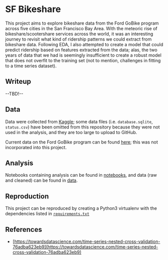 # SF Bikeshare

This project aims to explore bikeshare data from the Ford GoBike program across five cities in the San Francisco Bay Area. With the meteoric rise of bikeshare/scootershare services across the world, it was an interesting journey to revisit what kind of ridership patterns we could extract from bikeshare data. Following EDA, I also attempted to create a model that could predict ridership based on features extracted from the data; alas, the two years of data that we had is seemingly insufficient to create a robust model that does not overfit to the training set (not to mention, challenges in fitting to a time series dataset).

## Writeup
--TBD!--

## Data
Data were collected from [Kaggle](https://www.kaggle.com/benhamner/sf-bay-area-bike-share); some data files (i.e. `database.sqlite`, `status.csv`) have been omitted from this repository because they were not used in the analysis, and they are too large to upload to GitHub.

Current data on the Ford GoBike program can be found [here](https://www.fordgobike.com/system-data); this was not incorporated into this project.

## Analysis
Notebooks containing analysis can be found in [notebooks](./notebooks), and data (raw and cleaned) can be found in [data](./data).

## Reproduction
This project can be reproduced by creating a Python3 virtualenv with the dependencies listed in [`requirements.txt`](./requirements.txt)

## References
- [https://towardsdatascience.com/time-series-nested-cross-validation-76adba623eb9](https://towardsdatascience.com/time-series-nested-cross-validation-76adba623eb9)
